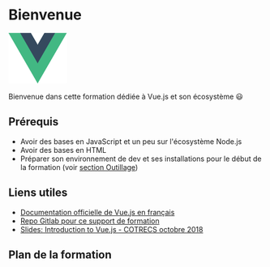 # Bienvenue

<div class="center">
<img alt="Logo Vue.js" src="../assets/vue.svg" height="100" />

Bienvenue dans cette formation dédiée à Vue.js et son écosystème :smiley:

</div>

## Prérequis

- Avoir des bases en JavaScript et un peu sur l'écosystème Node.js
- Avoir des bases en HTML
- Préparer son environnement de dev et ses installations pour le début de la formation (voir [section Outillage](https://worldline.github.io/vuejs-training/#/tools))

## Liens utiles

- [Documentation officielle de Vue.js en français](https://fr.vuejs.org/v2/guide/)
- [Repo Gitlab pour ce support de formation](https://github.com/worldline/vuejs-training)
- [Slides: Introduction to Vue.js - COTRECS octobre 2018](http://slides.com/sylvainpv/introduction-vuejs-10#/)

## Plan de la formation

<GlobalTableOfContents />